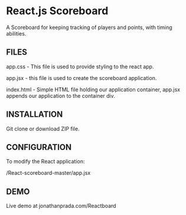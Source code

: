 # React.js Scoreboard

A Scoreboard for keeping tracking of players and points, with timing abilities.

## FILES

app.css - This file is used to provide styling to the react app.

app.jsx - this file is used to create the scoreboard application.

index.html - Simple HTML file holding our application container, app.jsx appends our application to the container div.

## INSTALLATION

Git clone or download ZIP file.

## CONFIGURATION

To modify the React application:

/React-scoreboard-master/app.jsx

## DEMO

Live demo at jonathanprada.com/Reactboard
